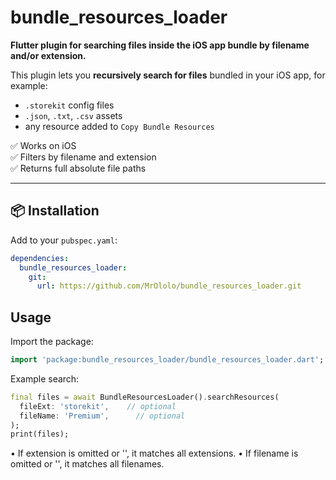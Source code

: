 # bundle_resources_loader

**Flutter plugin for searching files inside the iOS app bundle by filename and/or extension.**

This plugin lets you **recursively search for files** bundled in your iOS app, for example:

- `.storekit` config files
- `.json`, `.txt`, `.csv` assets
- any resource added to `Copy Bundle Resources`

✅ Works on iOS  
✅ Filters by filename and extension  
✅ Returns full absolute file paths

---

## 📦 Installation

Add to your `pubspec.yaml`:

```yaml
dependencies:
  bundle_resources_loader:
    git:
      url: https://github.com/MrOlolo/bundle_resources_loader.git
```

## Usage

Import the package:

```dart
import 'package:bundle_resources_loader/bundle_resources_loader.dart';
```

Example search:

```dart
final files = await BundleResourcesLoader().searchResources(
  fileExt: 'storekit',    // optional
  fileName: 'Premium',      // optional
);
print(files);
```

• If extension is omitted or '', it matches all extensions.
• If filename is omitted or '', it matches all filenames.

